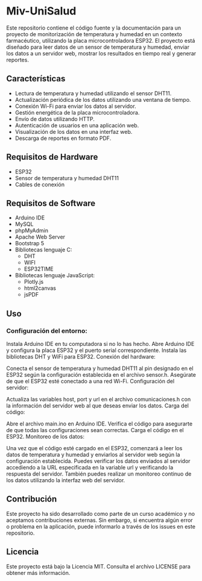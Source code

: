 # Miv-UniSalud

Este repositorio contiene el código fuente y la documentación para un proyecto de monitorización de temperatura y humedad en un contexto farmacéutico, utilizando la placa microcontroladora ESP32. El proyecto está diseñado para leer datos de un sensor de temperatura y humedad, enviar los datos a un servidor web, mostrar los resultados en tiempo real y generar reportes.

## Características
- Lectura de temperatura y humedad utilizando el sensor DHT11.
- Actualización periódica de los datos utilizando una ventana de tiempo.
- Conexión Wi-Fi para enviar los datos al servidor.
- Gestión energética de la placa microcontroladora.
- Envío de datos utilizando HTTP.
- Autenticación de usuarios en una aplicación web.
- Visualización de los datos en una interfaz web.
- Descarga de reportes en formato PDF.

## Requisitos de Hardware
- ESP32
- Sensor de temperatura y humedad DHT11
- Cables de conexión

## Requisitos de Software
- Arduino IDE
- MySQL
- phpMyAdmin
- Apache Web Server
- Bootstrap 5 
- Bibliotecas lenguaje C:
  - DHT
  - WIFI
  - ESP32TIME
- Bibliotecas lenguaje JavaScript:
  - Plotly.js
  - html2canvas
  - jsPDF

## Uso
### Configuración del entorno:

Instala Arduino IDE en tu computadora si no lo has hecho.
Abre Arduino IDE y configura la placa ESP32 y el puerto serial correspondiente.
Instala las bibliotecas DHT y WiFi para ESP32.
Conexión del hardware:

Conecta el sensor de temperatura y humedad DHT11 al pin designado en el ESP32 según la configuración establecida en el archivo sensor.h.
Asegúrate de que el ESP32 esté conectado a una red Wi-Fi.
Configuración del servidor:

Actualiza las variables host, port y url en el archivo comunicaciones.h con la información del servidor web al que deseas enviar los datos.
Carga del código:

Abre el archivo main.ino en Arduino IDE.
Verifica el código para asegurarte de que todas las configuraciones sean correctas.
Carga el código en el ESP32.
Monitoreo de los datos:

Una vez que el código esté cargado en el ESP32, comenzará a leer los datos de temperatura y humedad y enviarlos al servidor web según la configuración establecida.
Puedes verificar los datos enviados al servidor accediendo a la URL especificada en la variable url y verificando la respuesta del servidor.
También puedes realizar un monitoreo continuo de los datos utilizando la interfaz web del servidor.

## Contribución
Este proyecto ha sido desarrollado como parte de un curso académico y no aceptamos contribuciones externas. Sin embargo, si encuentra algún error o problema en la aplicación, puede informarlo a través de los issues en este repositorio.

## Licencia
Este proyecto está bajo la Licencia MIT. Consulta el archivo LICENSE para obtener más información.

